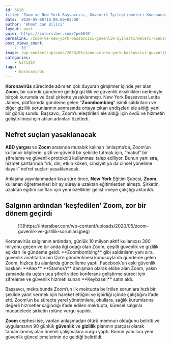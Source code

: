 ```yaml
---
id: 6610
title: 'Zoom ve New York Başsavcısı, Güvenlik İyileştirmeleri Konusunda Anlaştı'
date: '2020-05-08T18:00:00+03:00'
author: 'Ahmet Can Bilici'
layout: post
guid: 'https://intersiber.com/?p=6610'
permalink: /zoom-ve-new-york-bassavcisi-guvenlik-iyilestirmeleri-konusunda-anlasti/
post_views_count:
    - '33'
image: /wp-content/uploads/2020/05/zoom-ve-new-york-bassavcisi-guvenlik-iyilestirmeleri-konusunda-anlasti.jpeg
categories:
    - Girişim
tags:
    - koronavirüs
---
```


**Koronavirüs** sürecinde adını en çok duyuran girişimler içinde yer alan **Zoom**, bir süredir gündeme geldiği gizlilik ve güvenlik eksiklikleri nedeniyle birçok kurumda ve özel şirkette yasaklanmıştı. New York Başsavcısı Letita James, platformda gündeme gelen “**Zoombombing**” isimli saldırıların ve diğer gizlilik sorunlarının sonrasında ortaya çıkan endişeleri ele aldığı yeni bir görüş sundu. Başsavcı, Zoom’u eleştirileri ele aldığı için övdü ve hizmetin geliştirilmesi için atılan adımları özetledi.

## Nefret suçları yasaklanacak

**ABD** **yargısı** ve **Zoom** arasında mutabık kalınan ‘anlaşma’da, Zoom’un kullanıcı bilgilerini gizli ve güvenli bir şekilde tutmak için, “makul” bir şifreleme ve güvenlik protokolü kullanması talep ediliyor. Bunun yanı sıra, hizmet şartlarında “ırk, din, etkin köken, cinsiyet ya da cinsel yönelime dayalı” nefret suçları yasaklanacak.

Anlaşma yayınlanmadan kısa süre önce, **New** **York** Eğitim Şubesi, **Zoom** kullanan öğretmenleri bir ay süreyle uzaktan eğitimlerden almıştı. Şirketin, uzaktan eğitim sınıfları için yeni özellikler geliştirmeye çalıştığı aktarıldı.

## Salgının ardından ‘keşfedilen’ Zoom, zor bir dönem geçirdi

<figure class="wp-block-image size-large">![](https://intersiber.com/wp-content/uploads/2020/05/zoom-guvenlik-ve-gizlilik-sorunlari.jpeg)</figure>Koronavirüs salgınının ardından, günlük 10 milyon aktif kullanıcısı 300 milyonu geçen ve bir anda ilgi odağı olan Zoom, çeşitli güvenlik ve gizlilik açıkları ile gündeme geldi. **Zoombombing** gibi saldırıların yanı sıra, güvenlik anahtarlarının Çin’e gönderilmesi konusuyla da gündeme gelen Zoom, hızlıca bu alanlarda güncelleme yaptı. Facebook’un eski güvenlik başkanı **Alex** **Stamos’ı** danışman olarak ekibe alan Zoom, yakın zamanda da uçtan uca şifreli video konferans geliştirme süreci için şifreleme ve güvenlik hizmeti sunan **Keybase’i** satın aldı.

Başsavcı, mektubunda Zoom’un ilk mektupta belirtilen sorunlara hızlı bir şekilde yanıt vermek için hareket ettiğini ve işbirliği içinde çalıştığını ifade etti. Zoom’un bu süreçte yerel yönetimlere, okullara, sağlık kurumlarına değerli hizmetler sağladığı ifade edilen mektupta, küresel salgınla mücadelede şirketin rolüne vurgu yapıldı.

**Zoom** cephesi ise, varılan anlaşmadan ötürü memnun olduğunu belirtti ve uygulamanın 90 günlük **güvenlik** ve **gizlilik** planının parçası olarak tamamlanmış olan önemli çalışmalara vurgu yaptı. Bunun yanı sıra yeni güvenlik güncellemelerinin de geldiği belirtildi.